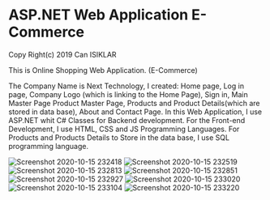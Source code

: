 
<h1>ASP.NET Web Application E-Commerce</h1>
  
<p>Copy Right(c) 2019 Can ISIKLAR

This is Online Shopping Web Application. (E-Commerce)

The Company Name is Next Technology, I created:
Home page, Log in page, Company Logo (which is linking to the Home Page), Sign in, Main Master Page 
Product Master Page, Products and Product Details(which are stored in data base), About and Contact Page.
In this Web Application,  I use ASP.NET whit C# Classes for Backend development.
For the Front-end Development, I use HTML, CSS and JS Programming Languages.
For Products and Products Details to Store in the data base, I use SQL programming language.</p>

![Screenshot 2020-10-15 232418](https://user-images.githubusercontent.com/61684825/110246212-635bf380-7f6f-11eb-8dfe-19e85476c3d6.png)
![Screenshot 2020-10-15 232519](https://user-images.githubusercontent.com/61684825/110246215-648d2080-7f6f-11eb-9076-b9a3e786df50.png)
![Screenshot 2020-10-15 232813](https://user-images.githubusercontent.com/61684825/110246216-648d2080-7f6f-11eb-8ea7-67bacf0493c8.png)
![Screenshot 2020-10-15 232851](https://user-images.githubusercontent.com/61684825/110246218-6656e400-7f6f-11eb-8e6d-90af5a0a3934.png)
![Screenshot 2020-10-15 232927](https://user-images.githubusercontent.com/61684825/110246219-66ef7a80-7f6f-11eb-9385-cc9de633684f.png)
![Screenshot 2020-10-15 233020](https://user-images.githubusercontent.com/61684825/110246222-67881100-7f6f-11eb-9dfb-b807e28bae3f.png)
![Screenshot 2020-10-15 233104](https://user-images.githubusercontent.com/61684825/110246223-6820a780-7f6f-11eb-8ff6-6b6e7a9d2945.png)
![Screenshot 2020-10-15 233220](https://user-images.githubusercontent.com/61684825/110246224-68b93e00-7f6f-11eb-88fb-63a7033cf6e0.png)
